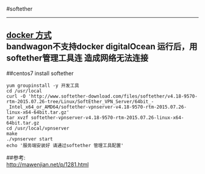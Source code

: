 #softether

-----
[docker 方式](https://hub.docker.com/r/frosquin/softether/)  
  bandwagon不支持docker 
  digitalOcean 运行后，用softether管理工具连 造成网络无法连接
----
##centos7 install softether  

```
yum groupinstall -y 开发工具
cd /usr/local
curl -O 'http://www.softether-download.com/files/softether/v4.18-9570-rtm-2015.07.26-tree/Linux/SoftEther_VPN_Server/64bit_-_Intel_x64_or_AMD64/softether-vpnserver-v4.18-9570-rtm-2015.07.26-linux-x64-64bit.tar.gz'
tar xvzf softether-vpnserver-v4.18-9570-rtm-2015.07.26-linux-x64-64bit.tar.gz 
cd /usr/local/vpnserver
make
./vpnserver start
echo '服务端安装好 请通过softether 管理工具配置'
```


##参考:  
http://mawenjian.net/p/1281.html
  
  
